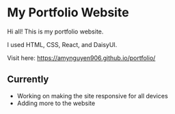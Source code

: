 # My Portfolio Website

Hi all! This is my portfolio website.

I used HTML, CSS, React, and DaisyUI. 

Visit here: https://amynguyen906.github.io/portfolio/

## Currently

- Working on making the site responsive for all devices
- Adding more to the website


